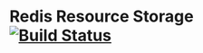 Redis Resource Storage [![Build Status](https://travis-ci.org/spidapp/spid-storage-resource-redis.svg?branch=master)](https://travis-ci.org/spidapp/spid-storage-resource-redis)
=========================================

